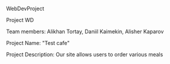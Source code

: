 
  WebDevProject
  
  Project WD
  
  Team members: Alikhan Tortay, Daniil Kaimekin, Alisher Kaparov
  
  Project Name: "Test cafe"
  
  Project Description: Our site allows users to order various meals


